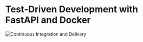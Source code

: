 # Test-Driven Development with FastAPI and Docker

![Continuous Integration and Delivery](https://github.com/majanoski/fastapi-tdd-docker/workflows/Continuous%20Integration%20and%20Delivery/badge.svg?branch=main)
